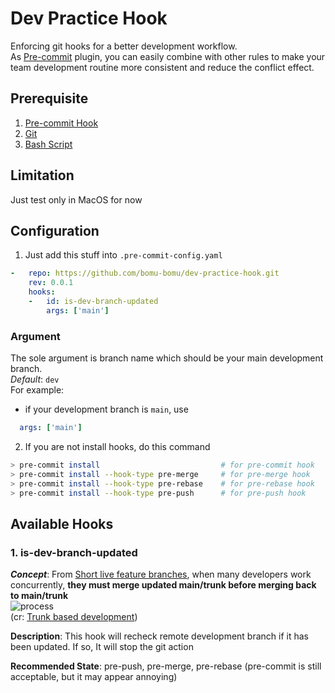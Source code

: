 # Dev Practice Hook

Enforcing git hooks for a better development workflow.  
As [Pre-commit](https://pre-commit.com) plugin, you can easily combine with other rules to make your team development routine more consistent and reduce the conflict effect.

## Prerequisite
1. [Pre-commit Hook](https://pre-commit.com)
2. [Git](https://git-scm.com)
3. [Bash Script](https://www.gnu.org/software/bash/)

## Limitation
Just test only in MacOS for now

## Configuration
1. Just add this stuff into `.pre-commit-config.yaml`
```yaml
-   repo: https://github.com/bomu-bomu/dev-practice-hook.git
    rev: 0.0.1
    hooks:
    -   id: is-dev-branch-updated
        args: ['main']
```
### Argument
The sole argument is branch name which should be your main development branch.  
_Default_: `dev`  
For example:  
- if your development branch is `main`, use  
```yaml
  args: ['main']
```

2. If you are not install hooks, do this command
```sh
> pre-commit install                           # for pre-commit hook
> pre-commit install --hook-type pre-merge     # for pre-merge hook
> pre-commit install --hook-type pre-rebase    # for pre-rebase hook
> pre-commit install --hook-type pre-push      # for pre-push hook
```


## Available Hooks
### 1. is-dev-branch-updated
***Concept***: From [Short live feature branches](https://trunkbaseddevelopment.com/short-lived-feature-branches/), when many developers work concurrently, **they must merge updated main/trunk before merging back to main/trunk**  
![process](https://trunkbaseddevelopment.com/short-lived-feature-branches/slfb_pull-push.png)  
(cr: [Trunk based development](https://trunkbaseddevelopment.com))  

**Description**: This hook will recheck remote development branch if it has been updated.
If so, It will stop the git action  

**Recommended State**: pre-push, pre-merge, pre-rebase  (pre-commit is still acceptable, but it may appear annoying)
